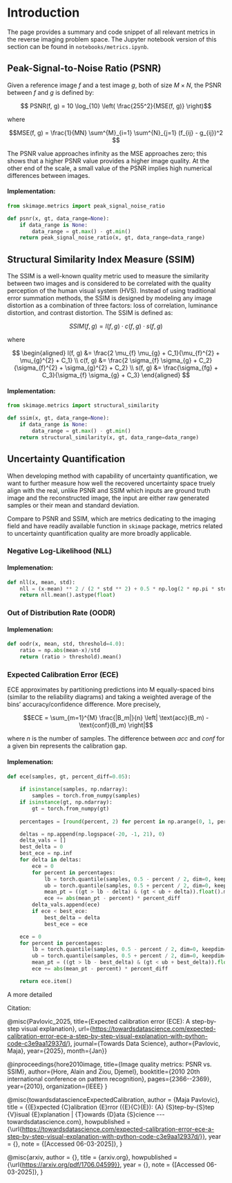 # Introduction

The page provides a summary and code snippet of all relevant metrics in the reverse imaging problem space. The Jupyter notebook version of this section can be found in `notebooks/metrics.ipynb`.

## Peak-Signal-to-Noise Ratio (PSNR)

Given a reference image $f$ and a test image $g$, both of size $M \times N$, the PSNR between $f$ and $g$ is defined by:

$$
PSNR(f, g) = 10 \log_{10} \left( \frac{255^2}{MSE(f, g)} \right)$$

where

$$MSE(f, g) = \frac{1}{MN} \sum^{M}_{i=1} \sum^{N}_{j=1} (f_{ij} - g_{ij})^2
$$

The PSNR value approaches infinity as the MSE approaches zero; this shows that a higher PSNR value provides a higher image quality. At the other end of the scale, a small value of the PSNR implies high numerical differences between images.

#### Implementation:

```python
from skimage.metrics import peak_signal_noise_ratio

def psnr(x, gt, data_range=None):
    if data_range is None:
        data_range = gt.max() - gt.min()
    return peak_signal_noise_ratio(x, gt, data_range=data_range)
```

## Structural Similarity Index Measure (SSIM)

The SSIM is a well-known quality metric used to measure the similarity between two images and is considered to be correlated with the quality perception of the human visual system (HVS). Instead of using traditional error summation methods, the SSIM is designed by modeling any image distortion as a combination of three factors: loss of correlation, luminance distortion, and contrast distortion. The SSIM is defined as:

$$
SSIM(f, g) = l(f, g) \cdot c(f, g) \cdot s(f, g)
$$

where

$$
\begin{aligned}
    l(f, g) &= \frac{2 \mu_{f} \mu_{g} + C_1}{\mu_{f}^{2} + \mu_{g}^{2} + C_1} \\
    c(f, g) &= \frac{2 \sigma_{f} \sigma_{g} + C_2}{\sigma_{f}^{2} + \sigma_{g}^{2} + C_2} \\
    s(f, g) &= \frac{\sigma_{fg} + C_3}{\sigma_{f} \sigma_{g} + C_3}
\end{aligned}
$$

#### Implementation:

```python
from skimage.metrics import structural_similarity

def ssim(x, gt, data_range=None):
    if data_range is None:
        data_range = gt.max() - gt.min()
    return structural_similarity(x, gt, data_range=data_range)
```

## Uncertainty Quantification

When developing method with capability of uncertainty quantification, we want to further measure how well the recovered uncertainty space truely align with the real, unlike PSNR and SSIM which inputs are ground truth image and the reconstructed image, the input are either raw generated samples or their mean and standard deviation.

Compare to PSNR and SSIM, which are metrics dedicating to the imaging field and have readily available function in `skimage` package, metrics related to uncertainty quantification quality are more broadly applicable.

### Negative Log-Likelihood (NLL)




#### Implemenation:
```python
def nll(x, mean, std):
    nll = (x-mean) ** 2 / (2 * std ** 2) + 0.5 * np.log(2 * np.pi * std ** 2)
    return nll.mean().astype(float)
```

### Out of Distribution Rate (OODR)

#### Implemenation:
```python
def oodr(x, mean, std, threshold=4.0):
    ratio = np.abs(mean-x)/std
    return (ratio > threshold).mean()
```

### Expected Calibration Error (ECE)

ECE approximates by partitioning predictions into M equally-spaced bins (similar to the reliability diagrams) and taking a weighted average of the bins’ accuracy/confidence
difference. More precisely,

$$ECE = \sum_{m=1}^{M} \frac{|B_m|}{n} \left| \text{acc}(B_m) - \text{conf}(B_m) \right|$$

where $n$ is the number of samples. The difference between
$acc$ and $conf$ for a given bin represents the calibration gap.

#### Implemenation:
```python
def ece(samples, gt, percent_diff=0.05):
    
    if isinstance(samples, np.ndarray):
        samples = torch.from_numpy(samples)
    if isinstance(gt, np.ndarray):
        gt = torch.from_numpy(gt)
        
    percentages = [round(percent, 2) for percent in np.arange(0, 1, percent_diff)]

    deltas = np.append(np.logspace(-20, -1, 21), 0)
    delta_vals = []
    best_delta = 0
    best_ece = np.inf
    for delta in deltas:
        ece = 0
        for percent in percentages:
            lb = torch.quantile(samples, 0.5 - percent / 2, dim=0, keepdim=True)
            ub = torch.quantile(samples, 0.5 + percent / 2, dim=0, keepdim=True)
            mean_pt = ((gt > lb - delta) & (gt < ub + delta)).float().mean()
            ece += abs(mean_pt - percent) * percent_diff
        delta_vals.append(ece)
        if ece < best_ece:
            best_delta = delta
            best_ece = ece

    ece = 0
    for percent in percentages:
        lb = torch.quantile(samples, 0.5 - percent / 2, dim=0, keepdim=True)
        ub = torch.quantile(samples, 0.5 + percent / 2, dim=0, keepdim=True)
        mean_pt = ((gt > lb - best_delta) & (gt < ub + best_delta)).float().mean()
        ece += abs(mean_pt - percent) * percent_diff

    return ece.item()
```

A more detailed 

Citation:

@misc{Pavlovic_2025, title={Expected calibration error (ECE): A step-by-step visual explanation}, url={https://towardsdatascience.com/expected-calibration-error-ece-a-step-by-step-visual-explanation-with-python-code-c3e9aa12937d/}, journal={Towards Data Science}, author={Pavlovic, Maja}, year={2025}, month={Jan}} 

@inproceedings{hore2010image,
  title={Image quality metrics: PSNR vs. SSIM},
  author={Hore, Alain and Ziou, Djemel},
  booktitle={2010 20th international conference on pattern recognition},
  pages={2366--2369},
  year={2010},
  organization={IEEE}
}

@misc{towardsdatascienceExpectedCalibration,
	author = {Maja Pavlovic},
	title = {{E}xpected {C}alibration {E}rror ({E}{C}{E}): {A} {S}tep-by-{S}tep {V}isual {E}xplanation | {T}owards {D}ata {S}cience --- towardsdatascience.com},
	howpublished = {\url{https://towardsdatascience.com/expected-calibration-error-ece-a-step-by-step-visual-explanation-with-python-code-c3e9aa12937d/}},
	year = {},
	note = {[Accessed 06-03-2025]},
}

@misc{arxiv,
	author = {},
	title = {arxiv.org},
	howpublished = {\url{https://arxiv.org/pdf/1706.04599}},
	year = {},
	note = {[Accessed 06-03-2025]},
}
